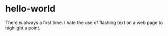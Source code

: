 # hello-world
There is always a first time.
I hate the use of flashing text on a web page to highlight a point.
